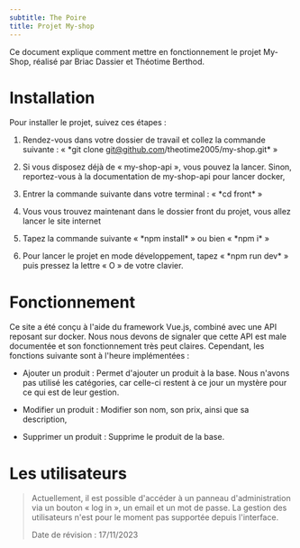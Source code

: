 ```yaml
---
subtitle: The Poire
title: Projet My-shop
---
```


Ce document explique comment mettre en fonctionnement le projet My-Shop,
réalisé par Briac Dassier et Théotime Berthod.

# Installation

Pour installer le projet, suivez ces étapes :

1.  Rendez-vous dans votre dossier de travail et collez la commande
    suivante : « \*git clone git@github.com/theotime2005/my-shop.git\* »

2.  Si vous disposez déjà de « my-shop-api », vous pouvez la lancer.
    Sinon, reportez-vous à la documentation de my-shop-api pour lancer
    docker,

3.  Entrer la commande suivante dans votre terminal : « \*cd front\* »

4.  Vous vous trouvez maintenant dans le dossier front du projet, vous
    allez lancer le site internet

5.  Tapez la commande suivante « \*npm install\* » ou bien « \*npm i\* »

6.  Pour lancer le projet en mode développement, tapez « \*npm run
    dev\* » puis pressez la lettre « O » de votre clavier.

# Fonctionnement

Ce site a été conçu à l'aide du framework Vue.js, combiné avec une API
reposant sur docker. Nous nous devons de signaler que cette API est male
documentée et son fonctionnement très peut claires. Cependant, les
fonctions suivante sont à l'heure implémentées :

-   Ajouter un produit : Permet d'ajouter un produit à la base. Nous
    n'avons pas utilisé les catégories, car celle-ci restent à ce jour
    un mystère pour ce qui est de leur gestion.

-   Modifier un produit : Modifier son nom, son prix, ainsi que sa
    description,

-   Supprimer un produit : Supprime le produit de la base.

# Les utilisateurs

> Actuellement, il est possible d'accéder à un panneau d'administration
> via un bouton « log in », un email et un mot de passe. La gestion des
> utilisateurs n'est pour le moment pas supportée depuis l'interface.
>
> Date de révision : 17/11/2023
